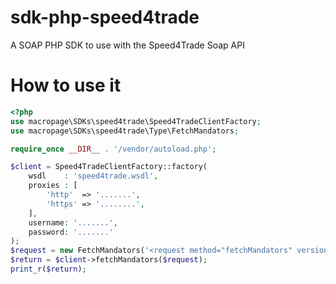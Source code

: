 # sdk-php-speed4trade
A SOAP PHP SDK to use with the Speed4Trade Soap API

# How to use it

```php
<?php
use macropage\SDKs\speed4trade\Speed4TradeClientFactory;
use macropage\SDKs\speed4trade\Type\FetchMandators;

require_once __DIR__ . '/vendor/autoload.php';

$client = Speed4TradeClientFactory::factory(
    wsdl    : 'speed4trade.wsdl',
    proxies : [
        'http'  => '.......',
        'https' => '........',
    ],
    username: '.......',
    password: '.......'
);
$request = new FetchMandators('<request method="fetchMandators" version="1.0.0"></request>');
$return = $client->fetchMandators($request);
print_r($return);
```
